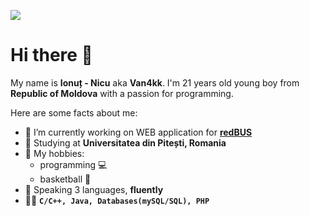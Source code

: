 [<img src="https://github-ads.s3.eu-central-1.amazonaws.com/support-ukraine.svg?t=1" />](https://supportukrainenow.org)

# Hi there 👋

My name is **Ionuț - Nicu** aka **Van4kk**. I'm 21 years old young boy from **Republic of Moldova** with a passion for programming.

Here are some facts about me:

- 🔭 I’m currently working on WEB application for [**redBUS**](http://chisinau-craiova.md/)
- 🌱 Studying at **Universitatea din Pitești,  Romania**
- 🤔 My hobbies:
  - programming :computer: 
  - basketball :basketball:
- :eyes: Speaking 3 languages, **fluently**
- :man_technologist: **`C/C++, Java, Databases(mySQL/SQL), PHP`**

